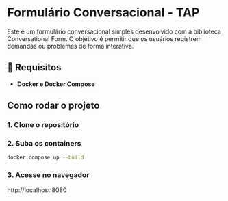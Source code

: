 # Formulário Conversacional - TAP

Este é um formulário conversacional simples desenvolvido com a biblioteca Conversational Form. O objetivo é permitir que os usuários registrem demandas ou problemas de forma interativa.

## 🔧 Requisitos

- **Docker e Docker Compose**

## Como rodar o projeto

### 1. Clone o repositório

### 2. Suba os containers
```bash
docker compose up --build
```

### 3. Acesse no navegador
http://localhost:8080
